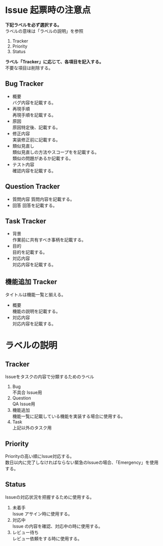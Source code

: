 # Issue 起票時の注意点
**下記ラベルを必ず選択する。**  
ラベルの意味は「ラベルの説明」を参照  
1. Tracker  
2. Priority  
3. Status  

**ラベル「Tracker」に応じて、各項目を記入する。**  
不要な項目は削除する。
## Bug Tracker
* 概要  
バグ内容を記載する。
* 再現手順  
再現手順を記載する。
* 原因  
原因特定後、記載する。
* 修正内容  
実装修正前に記載する。
* 類似見直し  
類似見直しの方法やスコープをを記載する。  
類似の問題があるか記載する。
* テスト内容  
確認内容を記載する。

## Question Tracker
* 質問内容
質問内容を記載する。
* 回答
回答を記載する。

## Task Tracker
* 背景  
作業前に共有すべき事柄を記載する。
* 目的  
目的を記載する。
* 対応内容  
対応内容を記載する。

## 機能追加 Tracker
タイトルは機能一覧と揃える。
* 概要  
機能の説明を記載する。
* 対応内容  
対応内容を記載する。

# ラベルの説明
## Tracker
Issueをタスクの内容で分類するためのラベル
1. Bug  
不具合 Issue用
2. Question  
QA Issue用
3. 機能追加  
機能一覧に記載している機能を実装する場合に使用する。
4. Task  
上記以外のタスク用

## Priority
Priorityの高い順にIssue対応する。  
数日以内に完了しなければならない緊急のIssueの場合、「Emergency」を使用する。

## Status
Issueの対応状況を把握するために使用する。
1. 未着手  
Issue アサイン時に使用する。
2. 対応中  
Issue の内容を確認、対応中の時に使用する。
3. レビュー待ち  
レビュー依頼をする時に使用する。
